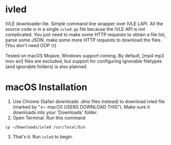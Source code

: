 # ivled
IVLE downloader lite. Simple command line wrapper over IVLE LAPI.
All the source code is in a single `ivled.go` file because the IVLE API is not complicated. You just need to make some HTTP requests to obtain a file list, parse some JSON, make some more HTTP requests to download the files. (You don't need OOP 🙄)

Tested on macOS Mojave, Windows support coming. By default, [mp4 mp3 mov avi] files are excluded, but support for configuring ignorable filetypes (and ignorable folders) is also planned.

# macOS Installation
1. Use Chrome (Safari downloads .dms files instead) to download ivled file (marked by "<-- macOS USERS DOWNLOAD THIS"). Make sure it downloads into your 'Downloads' folder.
2. Open Terminal. Run this command
```
cp ~/Downloads/ivled /usr/local/bin
```
3. That's it. Run `ivled` to begin.
